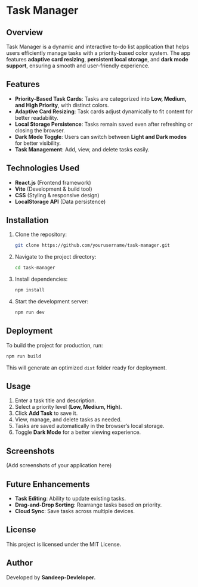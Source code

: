 # Task Manager

## Overview
Task Manager is a dynamic and interactive to-do list application that helps users efficiently manage tasks with a priority-based color system. The app features **adaptive card resizing**, **persistent local storage**, and **dark mode support**, ensuring a smooth and user-friendly experience.

## Features
- **Priority-Based Task Cards**: Tasks are categorized into **Low, Medium, and High Priority**, with distinct colors.
- **Adaptive Card Resizing**: Task cards adjust dynamically to fit content for better readability.
- **Local Storage Persistence**: Tasks remain saved even after refreshing or closing the browser.
- **Dark Mode Toggle**: Users can switch between **Light and Dark modes** for better visibility.
- **Task Management**: Add, view, and delete tasks easily.

## Technologies Used
- **React.js** (Frontend framework)
- **Vite** (Development & build tool)
- **CSS** (Styling & responsive design)
- **LocalStorage API** (Data persistence)

## Installation
1. Clone the repository:
   ```bash
   git clone https://github.com/yourusername/task-manager.git
   ```
2. Navigate to the project directory:
   ```bash
   cd task-manager
   ```
3. Install dependencies:
   ```bash
   npm install
   ```
4. Start the development server:
   ```bash
   npm run dev
   ```

## Deployment
To build the project for production, run:
```bash
npm run build
```
This will generate an optimized `dist` folder ready for deployment.

## Usage
1. Enter a task title and description.
2. Select a priority level (**Low, Medium, High**).
3. Click **Add Task** to save it.
4. View, manage, and delete tasks as needed.
5. Tasks are saved automatically in the browser’s local storage.
6. Toggle **Dark Mode** for a better viewing experience.

## Screenshots
(Add screenshots of your application here)

## Future Enhancements
- **Task Editing**: Ability to update existing tasks.
- **Drag-and-Drop Sorting**: Rearrange tasks based on priority.
- **Cloud Sync**: Save tasks across multiple devices.

## License
This project is licensed under the MIT License.

## Author
Developed by **Sandeep-Devleloper.**

